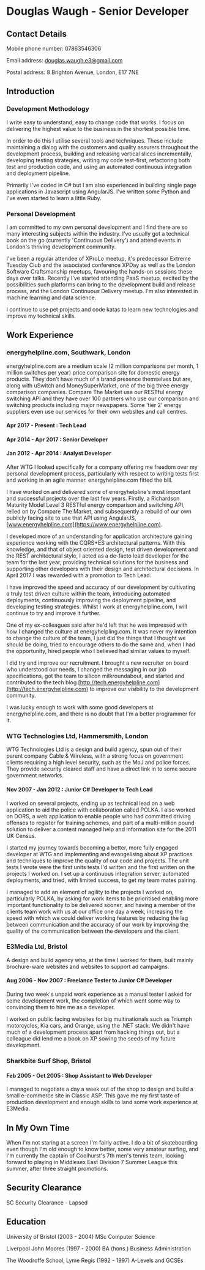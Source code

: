 # Douglas Waugh - Senior Developer

## Contact Details

Mobile phone number: 07863546306

Email address: douglas.waugh.e3@gmail.com

Postal address: 8 Brighton Avenue, London, E17 7NE

## Introduction

### Development Methodology

I write easy to understand, easy to change code that works.  I focus on delivering the highest value to the business in the shortest possible time.

In order to do this I utilise several tools and techniques.  These include maintaining a dialog with the customers and quality assurers throughout the development process, building and releasing vertical slices incrementally, developing testing strategies, writing my code test-first, refactoring both test and production code, and using an automated continuous integration and deployment pipeline.

Primarily I've coded in C# but I am also experienced in building single page applications in Javascript using AngularJS.  I've written some Python and I've even started to learn a little Ruby.

### Personal Development

I am committed to my own personal development and I find there are so many interesting subjects within the industry.  I've usually got a technical book on the go (currently 'Continuous Delivery') and attend events in London's thriving development community.

I've been a regular attendee of XProLo meetup, it's predecessor Extreme Tuesday Club and the associated conference XPDay as well as the London Software Craftsmanship meetups, favouring the hands-on sessions these days over talks.  Recently I've started attending PaaS meetup, excited by the possibilities such platforms can bring to the development build and release process, and the London Continuous Delivery meetup.  I'm also interested in machine learning and data science.

I continue to use pet projects and code katas to learn new technologies and improve my technical skills.

## Work Experience

### energyhelpline.com, Southwark, London

energyhelpline.com are a medium scale (2 million comparisons per month, 1 million switches per year) price comparison site for domestic energy products.  They don't have much of a brand presence themselves but are, along with uSwitch and MoneySuperMarket, one of the big three energy comparison companies.  Compare The Market use our RESTful energy switching API and they have over 100 partners who use our comparison and switching products including major newspapers. Some 'tier 2' energy suppliers even use our services for their own websites and call centres.

#### Apr 2017 - Present : Tech Lead
#### Apr 2014 - Apr 2017 : Senior Developer
#### Jan 2012 - Apr 2014 : Analyst Developer

After WTG I looked specifically for a company offering me freedom over my personal development process, particularly with respect to writing tests first and working in an agile manner.  energyhelpline.com fitted the bill.

I have worked on and delivered some of energyhelpline's most important and successful projects over the last few years.  Firstly, a Richardson Maturity Model Level 3 RESTful energy comparison and switching API, relied on by Compare The Market, and subsequently a rebuild of our own publicly facing site to use that API using AngularJS, [www.energyhelpline.com](https://www.energyhelpline.com).

I developed more of an understanding for application architecture gaining experience working with the CQRS+ES architectural patterns.  With this knowledge, and that of object oriented design, test driven development and the REST architectural style, I acted as a de-facto lead developer for the team for the last year, providing technical solutions for the business and supporting other developers with their design and architectural decisions.  In April 2017 I was rewarded with a promotion to Tech Lead.

I have improved the speed and accuracy of our development by cultivating a truly test driven culture within the team, introducing automated deployments, continuously improving the deployment pipeline, and developing testing strategies.  Whilst I work at energyhelpline.com, I will continue to try and improve it further.

One of my ex-colleagues said after he'd left that he was impressed with how I changed the culture at energyhelpling.com.  It was never my intention to change the culture of the team, I just did the things that I thought we should be doing, tried to encourage others to do the same and, when I had the opportunity, hired people who I believed had similar values to myself.

I did try and improve our recruitment.  I brought a new recruiter on board who understood our needs, I changed the messaging in our job specifications, got the team to silicon milkroundabout, and started and contributed to the tech blog [http://tech.energyhelpline.com](http://tech.energyhelpline.com) to improve our visibility to the development community.

I was lucky enough to work with some good developers at energyhelpline.com, and there is no doubt that I'm a better programmer for it.

### WTG Technologies Ltd, Hammersmith, London

WTG Technologies Ltd is a design and build agency, spun out of their parent company Cable & Wireless, with a strong focus on government clients requiring a high level security, such as the MoJ and police forces.  They provide security cleared staff and have a direct link in to some secure government networks.

#### Nov 2007 - Jan 2012 : Junior C# Developer to Tech Lead

I worked on several projects, ending up as technical lead on a web application to aid the police with collaboration called POLKA.  I also worked on DORS, a web application to enable people who had committed driving offenses to register for training schemes, and part of a multi-million pound solution to deliver a content managed help and information site for the 2011 UK Census.

I started my journey towards becoming a better, more fully engaged developer at WTG and implementing and evangelising about XP practices and techniques to improve the quality of our code and projects.  The unit tests I wrote were the first units tests I'd written and the first written on the projects I worked on.  I set up a continuous integration server, automated deployments, and tried, with limited success, to get my team mates pairing.

I managed to add an element of agility to the projects I worked on, particularly POLKA, by asking for work items to be prioritised enabling more important functionality to be delivered sooner, and having a member of the clients team work with us at our office one day a week, increasing the speed with which we could deliver working features by reducing the lag between communication and the accuracy of our work by improving the quality of the communication between the developers and the client.

### E3Media Ltd, Bristol

A design and build agency who, at the time I worked for them, built mainly brochure-ware websites and websites to support ad campaigns.

#### Aug 2006 - Nov 2007 : Freelance Tester to Junior C# Developer

During two week's unpaid work experience as a manual tester I asked for some development work, the completion of which went some way to convincing them to hire me as a developer.

I worked on public facing websites for big multinationals such as Triumph motorcycles, Kia cars, and Orange, using the .NET stack.  We didn't have much of a development process apart from hacking things out, but a colleague did lend me a book on XP sowing the seeds of my future development.

### Sharkbite Surf Shop, Bristol

#### Feb 2005 - Oct 2005 : Shop Assistant to Web Developer

I managed to negotiate a day a week out of the shop to design and build a small e-commerce site in Classic ASP.  This gave me my first taste of production development and enough skills to land some work experience at E3Media.

## In My Own Time

When I'm not staring at a screen I'm fairly active.  I do a bit of skateboarding even though I'm old enough to know better, some very amateur surfing, and I'm currently the captain of Coolhurst's 7th men's tennis team, looking forward to playing in Middlesex East Division 7 Summer League this summer, after three straight promotions.

## Security Clearance

SC Security Clearance - Lapsed

## Education

University of Bristol (2003 - 2004) MSc Computer Science

Liverpool John Moores (1997 - 2000) BA (hons.) Business Administration

The Woodroffe School, Lyme Regis (1992 - 1997) A-Levels and GCSEs
